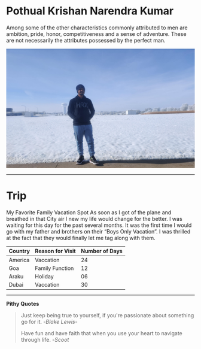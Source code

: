 # Pothual Krishan Narendra Kumar
Among some of the other characteristics commonly attributed to men are ambition, pride, honor, competitiveness and a sense of adventure. These are not necessarily the attributes possessed by the perfect man.

![My Photo](/Narendra.jpg)

---
# Trip
My Favorite Family Vacation Spot As soon as I got of the plane and breathed in that City air I new my life would change for the better. I was waiting for this day for the past several months. It was the first time I would go with my father and brothers on their “Boys Only Vacation”. I was thrilled at the fact that they would finally let me tag along with them.

| **Country**    |  **Reason  for Visit**  | **Number of Days** |
|----------------|-------------------------|--------------------|
| America        |  Vaccation              |       24           |
| Goa            |  Family Function        |       12           |
| Araku          |  Holiday                |       06           |
| Dubai          |  Vaccation              |       30           |


---

**Pithy Quotes**

> Just keep being true to yourself, if you're passionate about something go for it. -_Blake Lewis_-
>
> Have fun and have faith that when you use your heart to navigate through life. -_Scoot_


